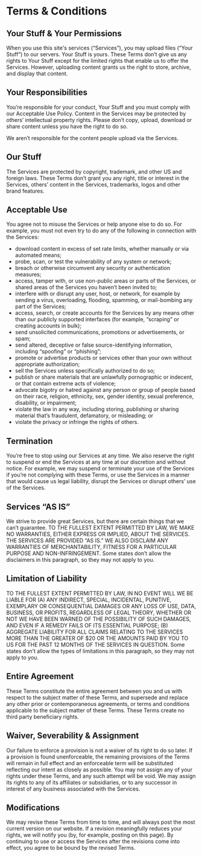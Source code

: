 # Terms & Conditions

## Your Stuff & Your Permissions

When you use this site's services (“Services”), you may upload files (“Your Stuff”) to our servers. Your Stuff is yours. These Terms don’t give us any rights to Your Stuff except for the limited rights that enable us to offer the Services. However, uploading content grants us the right to store, archive, and display that content.

## Your Responsibilities

You’re responsible for your conduct, Your Stuff and you must comply with our Acceptable Use Policy. Content in the Services may be protected by others’ intellectual property rights. Please don’t copy, upload, download or share content unless you have the right to do so.

We aren’t responsible for the content people upload via the Services.

## Our Stuff

The Services are protected by copyright, trademark, and other US and foreign laws. These Terms don’t grant you any right, title or interest in the Services, others’ content in the Services, trademarks, logos and other brand features.

## Acceptable Use

You agree not to misuse the Services or help anyone else to do so. For example, you must not even try to do any of the following in connection with the Services:

- download content in excess of set rate limits, whether manually or via automated means;
- probe, scan, or test the vulnerability of any system or network;
- breach or otherwise circumvent any security or authentication measures;
- access, tamper with, or use non-public areas or parts of the Services, or shared areas of the Services you haven’t been invited to;
- interfere with or disrupt any user, host, or network, for example by sending a virus, overloading, flooding, spamming, or mail-bombing any part of the Services;
- access, search, or create accounts for the Services by any means other than our publicly supported interfaces (for example, “scraping” or creating accounts in bulk);
- send unsolicited communications, promotions or advertisements, or spam;
- send altered, deceptive or false source-identifying information, including “spoofing” or “phishing”;
- promote or advertise products or services other than your own without appropriate authorization;
- sell the Services unless specifically authorized to do so;
- publish or share materials that are unlawfully pornographic or indecent, or that contain extreme acts of violence;
- advocate bigotry or hatred against any person or group of people based on their race, religion, ethnicity, sex, gender identity, sexual preference, disability, or impairment;
- violate the law in any way, including storing, publishing or sharing material that’s fraudulent, defamatory, or misleading; or
- violate the privacy or infringe the rights of others.

## ​Termination

You’re free to stop using our Services at any time. We also reserve the right to suspend or end the Services at any time at our discretion and without notice. For example, we may suspend or terminate your use of the Services if you’re not complying with these Terms, or use the Services in a manner that would cause us legal liability, disrupt the Services or disrupt others’ use of the Services.

## Services “AS IS”

We strive to provide great Services, but there are certain things that we can’t guarantee. TO THE FULLEST EXTENT PERMITTED BY LAW, WE MAKE NO WARRANTIES, EITHER EXPRESS OR IMPLIED, ABOUT THE SERVICES. THE SERVICES ARE PROVIDED “AS IS.” WE ALSO DISCLAIM ANY WARRANTIES OF MERCHANTABILITY, FITNESS FOR A PARTICULAR PURPOSE AND NON-INFRINGEMENT. Some states don’t allow the disclaimers in this paragraph, so they may not apply to you.

## Limitation of Liability

TO THE FULLEST EXTENT PERMITTED BY LAW, IN NO EVENT WILL WE BE LIABLE FOR (A) ANY INDIRECT, SPECIAL, INCIDENTAL, PUNITIVE, EXEMPLARY OR CONSEQUENTIAL DAMAGES OR ANY LOSS OF USE, DATA, BUSINESS, OR PROFITS, REGARDLESS OF LEGAL THEORY, WHETHER OR NOT WE HAVE BEEN WARNED OF THE POSSIBILITY OF SUCH DAMAGES, AND EVEN IF A REMEDY FAILS OF ITS ESSENTIAL PURPOSE; (B) AGGREGATE LIABILITY FOR ALL CLAIMS RELATING TO THE SERVICES MORE THAN THE GREATER OF $20 OR THE AMOUNTS PAID BY YOU TO US FOR THE PAST 12 MONTHS OF THE SERVICES IN QUESTION. Some states don’t allow the types of limitations in this paragraph, so they may not apply to you.

## Entire Agreement

These Terms constitute the entire agreement between you and us with respect to the subject matter of these Terms, and supersede and replace any other prior or contemporaneous agreements, or terms and conditions applicable to the subject matter of these Terms. These Terms create no third party beneficiary rights.

## Waiver, Severability & Assignment

Our failure to enforce a provision is not a waiver of its right to do so later. If a provision is found unenforceable, the remaining provisions of the Terms will remain in full effect and an enforceable term will be substituted reflecting our intent as closely as possible. You may not assign any of your rights under these Terms, and any such attempt will be void. We may assign its rights to any of its affiliates or subsidiaries, or to any successor in interest of any business associated with the Services.

## Modifications

We may revise these Terms from time to time, and will always post the most current version on our website. If a revision meaningfully reduces your rights, we will notify you (by, for example, posting on this page). By continuing to use or access the Services after the revisions come into effect, you agree to be bound by the revised Terms.
